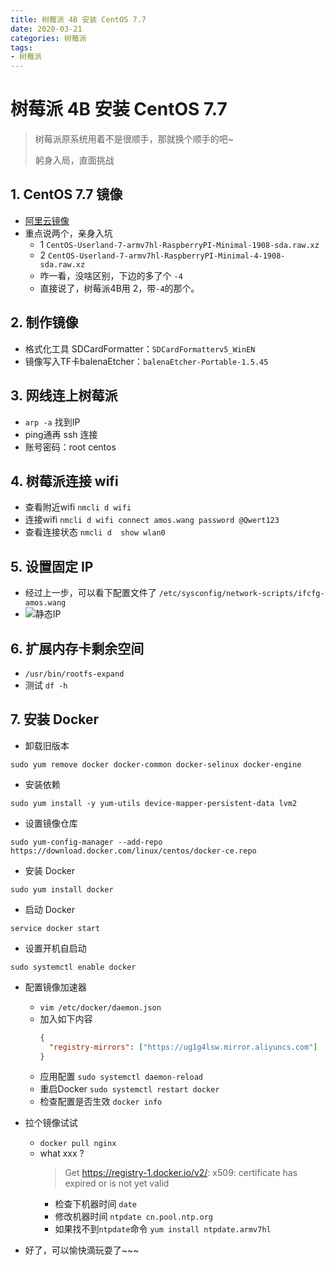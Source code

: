 ```yaml
---
title: 树莓派 4B 安装 CentOS 7.7
date: 2020-03-21
categories: 树莓派
tags:
- 树莓派
---
```


# 树莓派 4B 安装 CentOS 7.7
> 树莓派原系统用着不是很顺手，那就换个顺手的吧~
>
> 躬身入局，直面挑战

## 1. CentOS 7.7 镜像
- [阿里云镜像](https://mirrors.aliyun.com/centos-altarch/7.7.1908/isos/armhfp/)
- 重点说两个，亲身入坑
    - 1 `CentOS-Userland-7-armv7hl-RaspberryPI-Minimal-1908-sda.raw.xz`
    - 2 `CentOS-Userland-7-armv7hl-RaspberryPI-Minimal-4-1908-sda.raw.xz`
    - 咋一看，没啥区别，下边的多了个 `-4`
    - 直接说了，树莓派4B用 2，带`-4`的那个。

## 2. 制作镜像
- 格式化工具 SDCardFormatter：`SDCardFormatterv5_WinEN`
- 镜像写入TF卡balenaEtcher：`balenaEtcher-Portable-1.5.45`

## 3. 网线连上树莓派
- `arp -a` 找到IP
- ping通再 ssh 连接
- 账号密码：root centos

## 4. 树莓派连接 wifi
- 查看附近wifi `nmcli d wifi`
- 连接wifi `nmcli d wifi connect amos.wang password @Qwert123`
- 查看连接状态 `nmcli d  show wlan0`

## 5. 设置固定 IP
- 经过上一步，可以看下配置文件了 `/etc/sysconfig/network-scripts/ifcfg-amos.wang`
- ![静态IP](https://gitee.com/AmosWang/resource/raw/master/image/raspberry-network-static.png)

## 6. 扩展内存卡剩余空间
- `/usr/bin/rootfs-expand`
- 测试 `df -h`

## 7. 安装 Docker
- 卸载旧版本
```shell script
sudo yum remove docker docker-common docker-selinux docker-engine
```

- 安装依赖
```shell script
sudo yum install -y yum-utils device-mapper-persistent-data lvm2
```

- 设置镜像仓库
```shell script
sudo yum-config-manager --add-repo https://download.docker.com/linux/centos/docker-ce.repo
```

- 安装 Docker
```shell script
sudo yum install docker
```

- 启动 Docker
```shell script
service docker start
```

- 设置开机自启动
```shell script
sudo systemctl enable docker
```

- 配置镜像加速器
  - `vim /etc/docker/daemon.json`
  - 加入如下内容
      ```json
      {
        "registry-mirrors": ["https://ug1g4lsw.mirror.aliyuncs.com"]
      }
      ```
  - 应用配置 `sudo systemctl daemon-reload`
  - 重启Docker `sudo systemctl restart docker`
  - 检查配置是否生效 `docker info`

- 拉个镜像试试
  - `docker pull nginx`
  - what xxx ? 
    > Get https://registry-1.docker.io/v2/: x509: certificate has expired or is not yet valid
    - 检查下机器时间 `date`
    - 修改机器时间 `ntpdate cn.pool.ntp.org`
    - 如果找不到`ntpdate`命令 `yum install ntpdate.armv7hl`

- 好了，可以愉快滴玩耍了~~~
